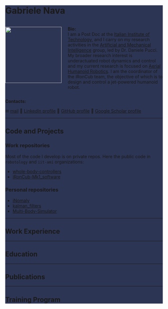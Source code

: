 <div style="width: 100%; max-width: unset; background-color: #2d3554;">

# Gabriele Nava

<div style="display: flex; align-items: center;">
   <img src="https://avatars.githubusercontent.com/u/12396934?s=400&u=32bca94abd4e230badf3a7b153efb767b3e8d17d&v=4" width="180" style="margin-right: 20px; margin-bottom:20px;">
   <p> <strong>Bio:</strong> <br> I am a Post Doc at the <a href="https://www.iit.it/it/">Italian Institute of Technology</a>, and I carry on my research activities in the <a href="https://ami.iit.it/">Artificial and Mechanical Intelligence</a> group, led by Dr. Daniele Pucci. My broader research interest is underactuated robot dynamics and control and my current research is focused on <a href="https://ami.iit.it/aerial-humanoid-robotics">Aerial Humanoid Robotics</a>. I am the coordinator of the iRonCub team, the objective of which is to design and control a jet-powered humanoid robot.</p>
</div>

**Contacts:**

<span>&#x2709;</span> [mail](mailto:gabriele.nava3@gmail.com)  <span>&#x1F517;</span> [LinkedIn profile]() <span>&#x1F517;</span> [GitHub profile]() <span>&#x1F517;</span> [Google Scholar profile](https://scholar.google.com/citations?user=J7f9h28AAAAJ&hl=it&oi=ao)

<hr>

## Code and Projects

### Work repositories

Most of the code I develop is on private repos. Here the public code in `robotology` and `iit-ami` organizations:
- [whole-body-controllers](https://github.com/robotology/whole-body-controllers)
- [iRonCub-Mk1_software]()

### Personal repositories

- [iNomaly]()
- [kalman_filters]()
- [Multi-Body-Simulator]()

<hr>

## Work Experience

<hr>

## Education

<hr>

## Publications

<hr>

## Training Program

</div>

